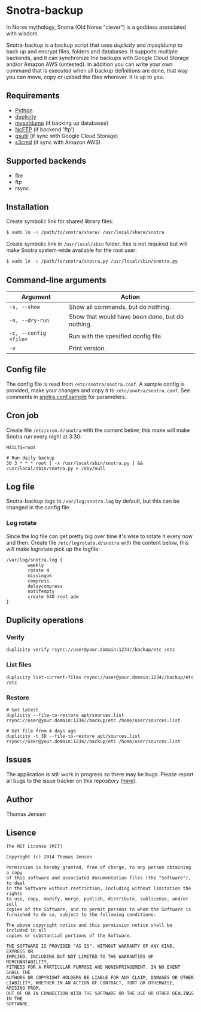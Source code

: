 # Snotra-backup
In Norse mythology, Snotra (Old Norse "clever") is a goddess associated with wisdom.

Snotra-backup is a backup script that uses *duplicity* and *mysqldump* to back up and encrypt files, folders and databases. It supports multiple
backends, and it can synchronize the backups with Google Cloud Storage and/or Amazon AWS (untested). In addition you can write your own command that is
executed when all backup definitions are done, that way you can move, copy or upload the files wherever. It is up to you.

## Requirements
* [Python](https://www.python.org/)
* [duplicity](http://duplicity.nongnu.org/)
* [mysqldump](http://www.linuxcommand.org/man_pages/mysqldump1.html) (if backing up databases)
* [NcFTP](http://www.ncftp.com/) (if backend 'ftp')
* [gsutil](https://developers.google.com/storage/docs/gsutil) (if sync with Google Cloud Storage)
* [s3cmd](http://s3tools.org/s3cmd) (if sync with Amazon AWS)

## Supported backends
* file
* ftp
* rsync

## Installation
Create symbolic link for shared library files:
```bash
$ sudo ln -s /path/to/snotra/share/ /usr/local/share/snotra
```

Create symbolic link in `/usr/local/sbin` folder, this is not required but will make Snotra system-wide available for the root user:
```bash
$ sudo ln -s /path/to/snotra/snotra.py /usr/local/sbin/snotra.py
```

## Command-line arguments
Argument | Action
--- | ---
`-s, --show` | Show all commands, but do nothing.
`-n, --dry-run` | Show that would have been done, but do nothing.
`-c, --config <file>` | Run with the spesified config file.
`-v` | Print version.

## Config file
The config file is read from `/etc/snotra/snotra.conf`. A sample config is provided, make your changes and copy it to `/etc/snotra/snotra.conf`. See comments in [snotra.conf.sample](snotra.conf.sample) for parameters.

## Cron job
Create file `/etc/cron.d/snotra` with the content below, this make will make Snotra run every night at 3:30:

```cron
MAILTO=root

# Run daily backup
30 3 * * * root [ -x /usr/local/sbin/snotra.py ] && /usr/local/sbin/snotra.py > /dev/null
```

## Log file
Snotra-backup logs to `/var/log/snotra.log` by default, but this can be changed in the config file.

### Log rotate
Since the log file can get pretty big over time it's wise to rotate it every now and then. Create file `/etc/logrotate.d/snotra` with the content below, this will make logrotate pick up the logfile:

```logrotate
/var/log/snotra.log {
        weekly
        rotate 4
        missingok
        compress
        delaycompress
        notifempty
        create 640 root adm
}
```

## Duplicity operations
### Verify
```
duplicity verify rsync://user@your.domain:1234//backup/etc /etc
```

### List files
```
duplicity list-current-files rsync://user@your.domain:1234//backup/etc /etc
```

### Restore
```
# Get latest
duplicity --file-to-restore apt/sources.list rsync://user@your.domain:1234//backup/etc /home/user/sources.list

# Get file from 4 days ago
duplicity -t 3D --file-to-restore apt/sources.list rsync://user@your.domain:1234//backup/etc /home/user/sources.list
```

## Issues
The application is still work in progress so there may be bugs. Please report all bugs to the issue tracker on this repository ([here](https://github.com/HebronNor/Snotra-backup/issues)).

## Author
Thomas Jensen

## Lisence
```
The MIT License (MIT)

Copyright (c) 2014 Thomas Jensen

Permission is hereby granted, free of charge, to any person obtaining a copy
of this software and associated documentation files (the "Software"), to deal
in the Software without restriction, including without limitation the rights
to use, copy, modify, merge, publish, distribute, sublicense, and/or sell
copies of the Software, and to permit persons to whom the Software is
furnished to do so, subject to the following conditions:

The above copyright notice and this permission notice shall be included in all
copies or substantial portions of the Software.

THE SOFTWARE IS PROVIDED "AS IS", WITHOUT WARRANTY OF ANY KIND, EXPRESS OR
IMPLIED, INCLUDING BUT NOT LIMITED TO THE WARRANTIES OF MERCHANTABILITY,
FITNESS FOR A PARTICULAR PURPOSE AND NONINFRINGEMENT. IN NO EVENT SHALL THE
AUTHORS OR COPYRIGHT HOLDERS BE LIABLE FOR ANY CLAIM, DAMAGES OR OTHER
LIABILITY, WHETHER IN AN ACTION OF CONTRACT, TORT OR OTHERWISE, ARISING FROM,
OUT OF OR IN CONNECTION WITH THE SOFTWARE OR THE USE OR OTHER DEALINGS IN THE
SOFTWARE.
```
